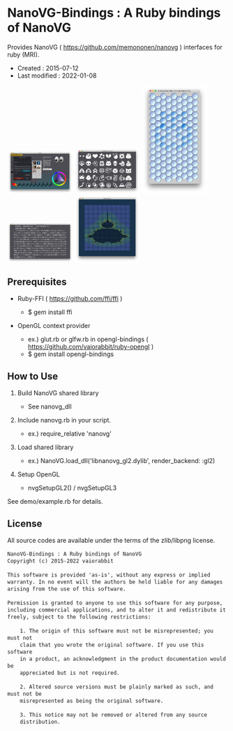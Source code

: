 # NanoVG-Bindings : A Ruby bindings of NanoVG #

Provides NanoVG ( https://github.com/memononen/nanovg ) interfaces for ruby (MRI).

*   Created : 2015-07-12
*   Last modified : 2022-01-08

<img src="https://raw.githubusercontent.com/vaiorabbit/nanovg-bindings/master/doc/example_rb.png" width="150"> <img src="https://raw.githubusercontent.com/vaiorabbit/nanovg-bindings/master/doc/emojifont_rb.png" width="150"> <img src="https://raw.githubusercontent.com/vaiorabbit/nanovg-bindings/master/doc/hex_gol_glider5_rb.png" width="150"> <img src="https://raw.githubusercontent.com/vaiorabbit/nanovg-bindings/master/doc/jpfont_rb.png" width="150"> <img src="https://raw.githubusercontent.com/vaiorabbit/nanovg-bindings/master/doc/mandelbrot_rb.png" width="150">


## Prerequisites ##

*   Ruby-FFI ( https://github.com/ffi/ffi )
	*   $ gem install ffi

*   OpenGL context provider
	*   ex.) glut.rb or glfw.rb in opengl-bindings ( https://github.com/vaiorabbit/ruby-opengl )
	*   $ gem install opengl-bindings

## How to Use ##

1. Build NanoVG shared library
	*   See nanovg_dll

2. Include nanovg.rb in your script.
	*   ex.) require_relative 'nanovg'

3. Load shared library
	*   ex.) NanoVG.load_dll('libnanovg_gl2.dylib', render_backend: :gl2)

4. Setup OpenGL
	*   nvgSetupGL2() / nvgSetupGL3

See demo/example.rb for details.

## License ##

All source codes are available under the terms of the zlib/libpng license.

	NanoVG-Bindings : A Ruby bindings of NanoVG
	Copyright (c) 2015-2022 vaiorabbit
	
	This software is provided 'as-is', without any express or implied
	warranty. In no event will the authors be held liable for any damages
	arising from the use of this software.
	
	Permission is granted to anyone to use this software for any purpose,
	including commercial applications, and to alter it and redistribute it
	freely, subject to the following restrictions:
	
	    1. The origin of this software must not be misrepresented; you must not
	    claim that you wrote the original software. If you use this software
	    in a product, an acknowledgment in the product documentation would be
	    appreciated but is not required.
	
	    2. Altered source versions must be plainly marked as such, and must not be
	    misrepresented as being the original software.
	
	    3. This notice may not be removed or altered from any source
	    distribution.
